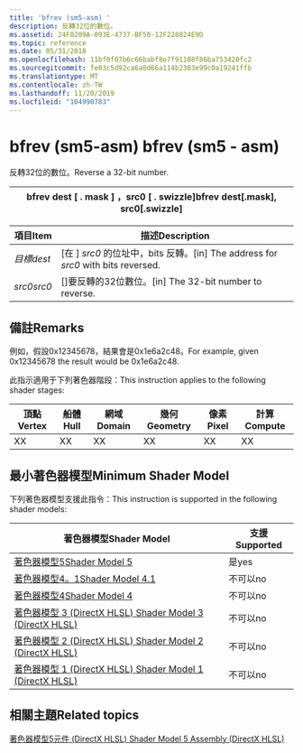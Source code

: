 ```yaml
---
title: 'bfrev (sm5-asm) '
description: 反轉32位的數位。
ms.assetid: 24F8209A-093E-4737-BF50-12F228024E9D
ms.topic: reference
ms.date: 05/31/2018
ms.openlocfilehash: 11bf0f07b6c66babf8e7f91108f86ba753420fc2
ms.sourcegitcommit: fe03c5d92ca6a0d66a114b2303e99c0a19241ffb
ms.translationtype: MT
ms.contentlocale: zh-TW
ms.lasthandoff: 11/20/2019
ms.locfileid: "104990783"
---
```

# <a name="bfrev-sm5---asm"></a><span data-ttu-id="a10ad-103">bfrev (sm5-asm) </span><span class="sxs-lookup"><span data-stu-id="a10ad-103">bfrev (sm5 - asm)</span></span>

<span data-ttu-id="a10ad-104">反轉32位的數位。</span><span class="sxs-lookup"><span data-stu-id="a10ad-104">Reverse a 32-bit number.</span></span>



| <span data-ttu-id="a10ad-105">bfrev dest \[ . mask \] ，src0 \[ . swizzle\]</span><span class="sxs-lookup"><span data-stu-id="a10ad-105">bfrev dest\[.mask\], src0\[.swizzle\]</span></span> |
|---------------------------------------|



 



| <span data-ttu-id="a10ad-106">項目</span><span class="sxs-lookup"><span data-stu-id="a10ad-106">Item</span></span>                                                            | <span data-ttu-id="a10ad-107">描述</span><span class="sxs-lookup"><span data-stu-id="a10ad-107">Description</span></span>                                                  |
|-----------------------------------------------------------------|--------------------------------------------------------------|
| <span data-ttu-id="a10ad-108"><span id="dest"></span><span id="DEST"></span>*目標*</span><span class="sxs-lookup"><span data-stu-id="a10ad-108"><span id="dest"></span><span id="DEST"></span>*dest*</span></span><br/> | <span data-ttu-id="a10ad-109">\[在 \] *src0* 的位址中，bits 反轉。</span><span class="sxs-lookup"><span data-stu-id="a10ad-109">\[in\] The address for *src0* with bits reversed.</span></span><br/> |
| <span data-ttu-id="a10ad-110"><span id="src0"></span><span id="SRC0"></span>*src0*</span><span class="sxs-lookup"><span data-stu-id="a10ad-110"><span id="src0"></span><span id="SRC0"></span>*src0*</span></span><br/> | <span data-ttu-id="a10ad-111">\[\]要反轉的32位數位。</span><span class="sxs-lookup"><span data-stu-id="a10ad-111">\[in\] The 32-bit number to reverse.</span></span><br/>              |



 

## <a name="remarks"></a><span data-ttu-id="a10ad-112">備註</span><span class="sxs-lookup"><span data-stu-id="a10ad-112">Remarks</span></span>

<span data-ttu-id="a10ad-113">例如，假設0x12345678，結果會是0x1e6a2c48。</span><span class="sxs-lookup"><span data-stu-id="a10ad-113">For example, given 0x12345678 the result would be 0x1e6a2c48.</span></span>

<span data-ttu-id="a10ad-114">此指示適用于下列著色器階段：</span><span class="sxs-lookup"><span data-stu-id="a10ad-114">This instruction applies to the following shader stages:</span></span>



| <span data-ttu-id="a10ad-115">頂點</span><span class="sxs-lookup"><span data-stu-id="a10ad-115">Vertex</span></span> | <span data-ttu-id="a10ad-116">船體</span><span class="sxs-lookup"><span data-stu-id="a10ad-116">Hull</span></span> | <span data-ttu-id="a10ad-117">網域</span><span class="sxs-lookup"><span data-stu-id="a10ad-117">Domain</span></span> | <span data-ttu-id="a10ad-118">幾何</span><span class="sxs-lookup"><span data-stu-id="a10ad-118">Geometry</span></span> | <span data-ttu-id="a10ad-119">像素</span><span class="sxs-lookup"><span data-stu-id="a10ad-119">Pixel</span></span> | <span data-ttu-id="a10ad-120">計算</span><span class="sxs-lookup"><span data-stu-id="a10ad-120">Compute</span></span> |
|--------|------|--------|----------|-------|---------|
| <span data-ttu-id="a10ad-121">X</span><span class="sxs-lookup"><span data-stu-id="a10ad-121">X</span></span>      | <span data-ttu-id="a10ad-122">X</span><span class="sxs-lookup"><span data-stu-id="a10ad-122">X</span></span>    | <span data-ttu-id="a10ad-123">X</span><span class="sxs-lookup"><span data-stu-id="a10ad-123">X</span></span>      | <span data-ttu-id="a10ad-124">X</span><span class="sxs-lookup"><span data-stu-id="a10ad-124">X</span></span>        | <span data-ttu-id="a10ad-125">X</span><span class="sxs-lookup"><span data-stu-id="a10ad-125">X</span></span>     | <span data-ttu-id="a10ad-126">X</span><span class="sxs-lookup"><span data-stu-id="a10ad-126">X</span></span>       |



 

## <a name="minimum-shader-model"></a><span data-ttu-id="a10ad-127">最小著色器模型</span><span class="sxs-lookup"><span data-stu-id="a10ad-127">Minimum Shader Model</span></span>

<span data-ttu-id="a10ad-128">下列著色器模型支援此指令：</span><span class="sxs-lookup"><span data-stu-id="a10ad-128">This instruction is supported in the following shader models:</span></span>



| <span data-ttu-id="a10ad-129">著色器模型</span><span class="sxs-lookup"><span data-stu-id="a10ad-129">Shader Model</span></span>                                              | <span data-ttu-id="a10ad-130">支援</span><span class="sxs-lookup"><span data-stu-id="a10ad-130">Supported</span></span> |
|-----------------------------------------------------------|-----------|
| [<span data-ttu-id="a10ad-131">著色器模型5</span><span class="sxs-lookup"><span data-stu-id="a10ad-131">Shader Model 5</span></span>](d3d11-graphics-reference-sm5.md)        | <span data-ttu-id="a10ad-132">是</span><span class="sxs-lookup"><span data-stu-id="a10ad-132">yes</span></span>       |
| [<span data-ttu-id="a10ad-133">著色器模型4。1</span><span class="sxs-lookup"><span data-stu-id="a10ad-133">Shader Model 4.1</span></span>](dx-graphics-hlsl-sm4.md)              | <span data-ttu-id="a10ad-134">不可以</span><span class="sxs-lookup"><span data-stu-id="a10ad-134">no</span></span>        |
| [<span data-ttu-id="a10ad-135">著色器模型4</span><span class="sxs-lookup"><span data-stu-id="a10ad-135">Shader Model 4</span></span>](dx-graphics-hlsl-sm4.md)                | <span data-ttu-id="a10ad-136">不可以</span><span class="sxs-lookup"><span data-stu-id="a10ad-136">no</span></span>        |
| [<span data-ttu-id="a10ad-137">著色器模型 3 (DirectX HLSL) </span><span class="sxs-lookup"><span data-stu-id="a10ad-137">Shader Model 3 (DirectX HLSL)</span></span>](dx-graphics-hlsl-sm3.md) | <span data-ttu-id="a10ad-138">不可以</span><span class="sxs-lookup"><span data-stu-id="a10ad-138">no</span></span>        |
| [<span data-ttu-id="a10ad-139">著色器模型 2 (DirectX HLSL) </span><span class="sxs-lookup"><span data-stu-id="a10ad-139">Shader Model 2 (DirectX HLSL)</span></span>](dx-graphics-hlsl-sm2.md) | <span data-ttu-id="a10ad-140">不可以</span><span class="sxs-lookup"><span data-stu-id="a10ad-140">no</span></span>        |
| [<span data-ttu-id="a10ad-141">著色器模型 1 (DirectX HLSL) </span><span class="sxs-lookup"><span data-stu-id="a10ad-141">Shader Model 1 (DirectX HLSL)</span></span>](dx-graphics-hlsl-sm1.md) | <span data-ttu-id="a10ad-142">不可以</span><span class="sxs-lookup"><span data-stu-id="a10ad-142">no</span></span>        |



 

## <a name="related-topics"></a><span data-ttu-id="a10ad-143">相關主題</span><span class="sxs-lookup"><span data-stu-id="a10ad-143">Related topics</span></span>

<dl> <dt>

[<span data-ttu-id="a10ad-144">著色器模型5元件 (DirectX HLSL) </span><span class="sxs-lookup"><span data-stu-id="a10ad-144">Shader Model 5 Assembly (DirectX HLSL)</span></span>](shader-model-5-assembly--directx-hlsl-.md)
</dt> </dl>

 

 





